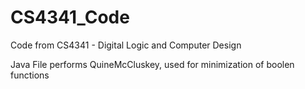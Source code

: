 # CS4341_Code

Code from CS4341 - Digital Logic and Computer Design

Java File performs QuineMcCluskey, used for minimization of boolen functions
